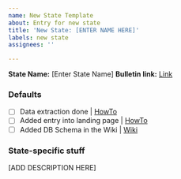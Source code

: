 ```yaml
---
name: New State Template
about: Entry for new state
title: 'New State: [ENTER NAME HERE]'
labels: new state
assignees: ''

---
```


**State Name:** [Enter State Name]
**Bulletin link:** [Link](#)

### Defaults 

+ [ ] Data extraction done | [HowTo](https://github.com/IBM/covid19-india-data/wiki/Adding-a-new-state-to-the-data-extraction-pipeline)
+ [ ] Added entry into landing page | [HowTo](https://github.com/IBM/covid19-india-data/tree/main/frontend#adding-a-new-page)
+ [ ] Added DB Schema in the Wiki | [Wiki](https://github.com/IBM/covid19-india-data/wiki)

### State-specific stuff

[ADD DESCRIPTION HERE]
